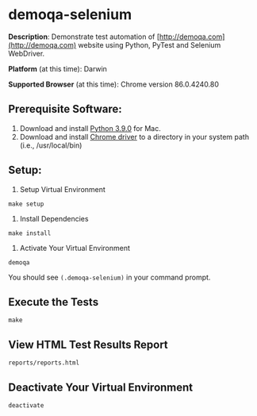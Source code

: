 # demoqa-selenium
__Description__: Demonstrate test automation of [http://demoqa.com](http://demoqa.com) website using Python, PyTest and Selenium WebDriver.

__Platform__ (at this time): Darwin

__Supported Browser__ (at this time): Chrome version 86.0.4240.80

## Prerequisite Software:

1. Download and install [Python 3.9.0](https://www.python.org/downloads/release/python-390/) for Mac.
1. Download and install [Chrome driver](https://sites.google.com/a/chromium.org/chromedriver/downloads) to a directory in your system path (i.e., /usr/local/bin)

## Setup:

1. Setup Virtual Environment
```
make setup
```
1. Install Dependencies
```
make install
```
1. Activate Your Virtual Environment
```
demoqa
```
You should see ```(.demoqa-selenium)``` in your command prompt.

## Execute the Tests
```
make
```

## View HTML Test Results Report
```
reports/reports.html
```
## Deactivate Your Virtual Environment
```
deactivate
```

